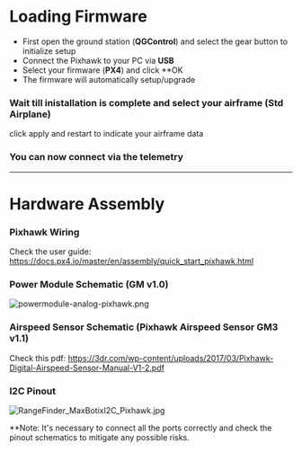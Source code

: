 # Loading Firmware

* First open the ground station (**QGControl**) and select the gear button to initialize setup
* Connect the Pixhawk to your PC via **USB**
* Select your firmware (**PX4**) and click **OK
* The firmware will automatically setup/upgrade

### Wait till inistallation is complete and select your airframe (Std Airplane)

   click apply and restart to indicate your airframe data

### You can now connect via the telemetry

------------------------------------------------------------------------------------------------------------------------------------------
# Hardware Assembly

### Pixhawk Wiring

   Check the user guide:  https://docs.px4.io/master/en/assembly/quick_start_pixhawk.html

### Power Module Schematic (GM v1.0)

   ![powermodule-analog-pixhawk.png](http://ardupilot.org/plane/_images/powermodule-analog-pixhawk.png)

### Airspeed Sensor Schematic (Pixhawk Airspeed Sensor GM3 v1.1)

   Check this pdf: https://3dr.com/wp-content/uploads/2017/03/Pixhawk-Digital-Airspeed-Sensor-Manual-V1-2.pdf

### I2C Pinout
   ![RangeFinder_MaxBotixI2C_Pixhawk.jpg](http://ardupilot.org/copter/_images/RangeFinder_MaxBotixI2C_Pixhawk.jpg)

**Note: It's necessary to connect all the ports correctly and check the pinout schematics to mitigate any possible risks.
